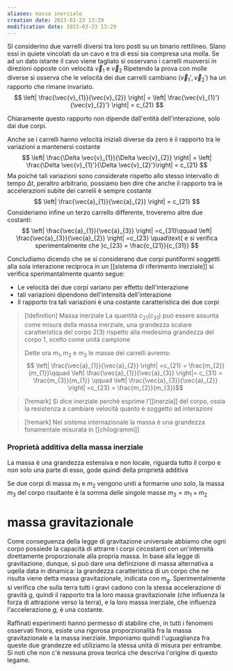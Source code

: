 ```yaml
---
aliases: massa inerziale
creation date: 2023-03-23 13:29
modification date: 2023-03-23 13:29
---
```


SI considerino due varrelli diversi tra loro posti su un binario rettilineo. SIano essi in quiete vincolati da un cavo e tra di essi sia compresa una molla. Se ad un dato istante il cavo viene tagliato si osservano i carrelli muoversi in direzioni opposte con velocità $\vec{v}_{1}$ e $\vec{v}_{2}$
Ripetendo la prova con molle diverse si osserva che le velocità dei due carrelli cambiano ($\vec{v}_{1}', \vec{v}_{2}'$) ha un rapporto che rimane invariato.
$$
\left| \frac{\vec{v}_{1}}{\vec{v}_{2}} \right| = \left| \frac{\vec{v}_{1}'}{\vec{v}_{2}'} \right| = c_{21}
$$

Chiaramente questo rapporto non dipende dall'entità dell'interazione, solo dai due corpi.

Anche se i carrelli hanno velocità iniziali diverse da zero è il rapporto tra le variazioni a mantenersi costante
$$
\left| \frac{\Delta \vec{v}_{1}}{\Delta \vec{v}_{2}} \right|  = \left| \frac{\Delta \vec{v}_{1}'}{\Delta \vec{v}_{2}'}\right| = c_{21}
$$
Ma poichè tali variazioni sono considerate rispetto allo stesso intervallo di tempo $\Delta t$, peraltro arbitrario, possiamo ben dire che anche il rapporto tra le accelerazioni subite dei carrelii è sempre costante
$$
\left| \frac{\vec{a}_{1}}{\vec{a}_{2}} \right|  = c_{21}
$$
Consideriamo infine un terzo carrello differente, troveremo altre due costanti:
$$
\left| \frac{\vec{a}_{1}}{\vec{a}_{3}} \right|  =c_{31}\qquad \left| \frac{\vec{a}_{3}}{\vec{a}_{2}} \right| =c_{23} \quad\text{ e si verifica sperimentalmente che }c_{23} = \frac{c_{21}}{c_{31}}
$$

Concludiamo dicendo che se si considerano due corpi puntiformi soggetti alla sola interazione reciproca in un [[sistema di riferimento inerziale]] si verifica sperimantalmente quanto segue:
- Le velocità dei due corpi variano per effetto dell'interazione
- tali variazioni dipendono dell'intensità dell'interazione
- Il rapporto tra tali variazioni è una costante caratteristica dei due corpi


>[!definition] Massa inerziale
>La quantità $c_{21} (c_{31})$ può essere assunta come misura della massa inerziale, una grandezza scalare caratteristica del corpo $2(3)$ rispetto alla medesima grandezza del corpo 1, scelto come unità campione
>
>Dette ora $m_{1},m_{2}$ e $m_{3}$ le masse dei carrelli avremo:
>$$ \left| \frac{\vec{a}_{1}}{\vec{a}_{2}} \right| =c_{21} = \frac{m_{2}}{m_{1}}\qquad \left| \frac{\vec{a}_{1}}{\vec{a}_{3}} \right|= c_{31} = \frac{m_{3}}{m_{1}} \qquad  \left| \frac{\vec{a}_{3}}{\vec{a}_{2}} \right| =c_{23} = \frac{m_{2}}{m_{3}}$$

>[!remark]
>Si dice inerziale perchè esprime l'[[inerzia]] del corpo, ossia la resistenza a cambiare velocità quanto è soggetto ad interazioni

>[!remark]
>Nel sistema internazionale la massa è una grandezza fonamentale misurata in [[chilogrammi]]

### Proprietà additiva della massa inerziale
La massa è una grandezza estensiva e non locale, riguarda tutto il corpo e non solo una parte di esso, gode quindi della proprietà additiva

Se due corpi di massa $m_{1}$ e $m_{2}$ vengono uniti a formarne uno solo, la massa $m_{3}$ del corpo risultante è la somma delle singole masse $m_{3} = m_{1} + m_{2}$


# massa gravitazionale
Come conseguenza della legge di gravitazione universale abbiamo che ogni corpo possiede la capacità di attrarre i corpi circostanti con un'intensità direttamente proporzionale alla propria massa.
In base alla legge di gravitazione, dunque, si può dare una definizione di massa alternativa a uqella data in dinamica: la grandezza caratteristica di un corpo che ne risulta viene detta massa gravitazionale, indicata con $m_{g}$.
Sperimentalmente si verifica che sulla terra tutti i gravi cadono con la stessa accelerazione di gravità $g$, quindi il rapporto tra la loro massa gravitazionale (che influenza la forza di attrazione verso la terra), e la loro massa inerziale, che influenza l'accelerazione $g$, è una costante.

Raffinati esperimenti hanno permesso di stabilire che, in tutti i fenomeni osservati finora, esiste una rigorosa proporzionalità fra la massa gravitazionale e la massa inerziale. Imponiamo quindi l'uguaglianza fra queste due grandezze ed utiliziamo la stessa unità di misura per entrambe. 
Si noti che non c'è nessuna prova teorica che descriva l'origine di questo legame.

